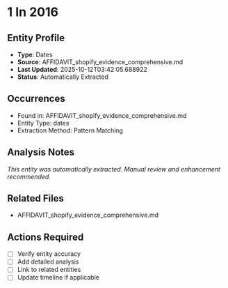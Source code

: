 # 1 In 2016

## Entity Profile
- **Type**: Dates
- **Source**: AFFIDAVIT_shopify_evidence_comprehensive.md
- **Last Updated**: 2025-10-12T03:42:05.688922
- **Status**: Automatically Extracted

## Occurrences
- Found in: AFFIDAVIT_shopify_evidence_comprehensive.md
- Entity Type: dates
- Extraction Method: Pattern Matching

## Analysis Notes
*This entity was automatically extracted. Manual review and enhancement recommended.*

## Related Files
- AFFIDAVIT_shopify_evidence_comprehensive.md

## Actions Required
- [ ] Verify entity accuracy
- [ ] Add detailed analysis
- [ ] Link to related entities
- [ ] Update timeline if applicable
